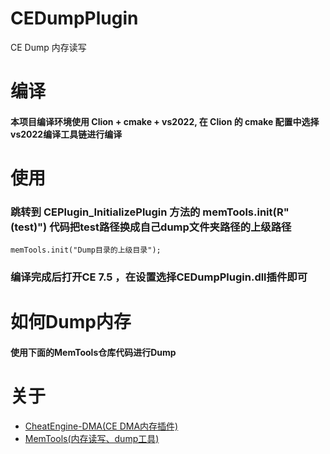 # CEDumpPlugin
CE Dump 内存读写

# 编译
#### 本项目编译环境使用 Clion + cmake + vs2022, 在 Clion 的 cmake 配置中选择vs2022编译工具链进行编译

# 使用
### 跳转到 CEPlugin_InitializePlugin 方法的  memTools.init(R"(test\)") 代码把test路径换成自己dump文件夹路径的上级路径
`memTools.init("Dump目录的上级目录");`
### 编译完成后打开CE 7.5 ，在设置选择CEDumpPlugin.dll插件即可

# 如何Dump内存
#### 使用下面的MemTools仓库代码进行Dump

# 关于
* [CheatEngine-DMA(CE DMA内存插件)](https://github.com/Metick/CheatEngine-DMA)
* [MemTools(内存读写、dump工具)](https://github.com/bbgsm/MemTools)